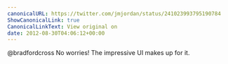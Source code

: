 ```yaml
---
canonicalURL: https://twitter.com/jmjordan/status/241023993795190784
ShowCanonicalLink: true
CanonicalLinkText: View original on
date: 2012-08-30T04:06:12+00:00
---
```

@bradfordcross No worries! The impressive UI makes up for it.